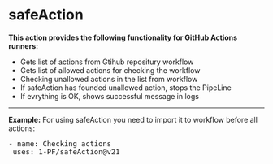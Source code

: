 # safeAction

<b>This action provides the following functionality for GitHub Actions runners:</b>
<ul>
  <li>Gets list of actions from Gtihub repositury workflow</li>
  <li>Gets list of allowed actions for checking the workflow</li>
  <li>Checking unallowed actions in the list from workflow</li>
  <li>If safeAction has founded unallowed action, stops the PipeLine</li>
  <li>If evrything is OK, shows successful message in logs</li>
</ul>
<hr />
<b>Example:</b>
For using safeAction you need to import it to workflow before all actions: <br />
<pre>- name: Checking actions
 uses: 1-PF/safeAction@v21</pre>
